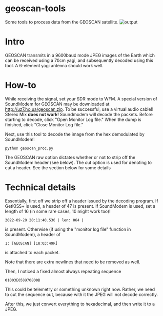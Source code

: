 # geoscan-tools
Some tools to process data from the GEOSCAN satellite. 
![output](https://user-images.githubusercontent.com/114111180/192885196-7b54cd63-fa24-4f51-977f-e8b944e0417c.jpg)


# Intro

GEOSCAN transmits in a 9600baud mode JPEG images of the Earth which can be received using a 70cm yagi, and subsequently decoded using this tool. A 6-element yagi antenna should work well. 

# How-to
While receiving the signal, set your SDR mode to WFM. A special version of SoundModem for GEOSCAN may be downloaded at http://uz7.ho.ua/geoscan.zip. To be successful, use a virtual audio cable!! Stereo Mix **does not work**! Soundmodem will decode the packets. Before starting to decode, click "Open Monitor Log file." When the dump is finished, click "Close Monitor Log file."

Next, use this tool to decode the image from the hex demodulated by SoundModem!

```
python geoscan_proc.py
``` 

The GEOSCAN raw option dictates whether or not to strip off the SoundModem header (see below). The cut option is used for denoting to cut a header. See the section below for some details

# Technical details

Essentially, first off we strip off a header issued by the decoding program. If GetKISS+ is used, a header of 47 is present. If SoundModem is used, set a length of 16 (in some rare cases, 10 might work too)!
```
2022-09-20 20:11:40.530 | len: 064 |
``` 
is present.
Otherwise (if using the "monitor log file" function in SoundModem), a header of 
```
1: [GEOSCAN] [18:03:49R]
``` 
is attached to each packet. 

Note that there are extra newlines that need to be removed as well. 

Then, I noticed a fixed almost always repeating sequence 

```
01003E050970800B
``` 
This could be telemetry or something unknown right now. Rather, we need to cut the sequence out, because with it the JPEG will not decode correctly. 

After this, we just convert everything to hexadecimal, and then write it to a JPEG. 
